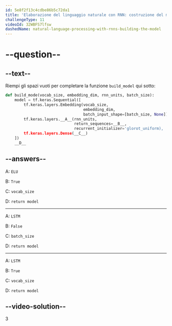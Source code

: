 ```yaml
---
id: 5e8f2f13c4cdbe86b5c72da1
title: 'Elaborazione del linguaggio naturale con RNN: costruzione del modello'
challengeType: 11
videoId: 32WBFS7lfsw
dashedName: natural-language-processing-with-rnns-building-the-model
---
```


# --question--

## --text--

Riempi gli spazi vuoti per completare la funzione `build_model` qui sotto:

```py
def build_mode(vocab_size, embedding_dim, rnn_units, batch_size):
    model = tf.keras.Sequential([
        tf.keras.layers.Embedding(vocab_size,
                                  embedding_dim,
                                  batch_input_shape=[batch_size, None]),
        tf.keras.layers.__A__(rnn_units,
                              return_sequences=__B__,
                              recurrent_initializer='glorot_uniform),
        tf.keras.layers.Dense(__C__)
    ])
    __D__
```

## --answers--

A: `ELU`

B: `True`

C: `vocab_size`

D: `return model`

---

A: `LSTM`

B: `False`

C: `batch_size`

D: `return model`

---

A: `LSTM`

B: `True`

C: `vocab_size`

D: `return model`

## --video-solution--

3

